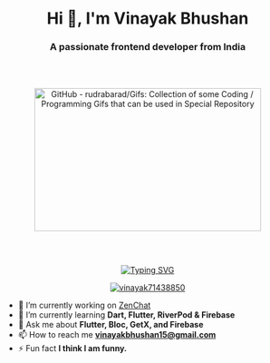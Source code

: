 <div align="center">
  <h1>Hi 👋, I'm Vinayak Bhushan</h1>
  <h3>A passionate frontend developer from India</h3>

  <p>
    <img src="https://camo.githubusercontent.com/cae12fddd9d6982901d82580bdf321d81fb299141098ca1c2d4891870827bf17/68747470733a2f2f6d69726f2e6d656469756d2e636f6d2f6d61782f313336302f302a37513379765349765f7430696f4a2d5A2e676966" jsaction="load:XAeZkd;" jsname="HiaYvf" alt="GitHub - rudrabarad/Gifs: Collection of some Coding / Programming Gifs that can be used in Special Repository" data-noaft="1" style="width: 400px; height: 251.765px; margin: 46.3176px 0px;">
  </p>

  [![Typing SVG](https://readme-typing-svg.herokuapp.com?font=&pause=1000&color=F7F7F7&background=000000F7&center=true&vCenter=true&width=435&lines=Hello!!;Vinayak+Bhushan+this+side;I+am+Tech+Enthusiast+%26+Developer)](https://git.io/typing-svg)
  <p align="center">
    <a href="https://twitter.com/vinayak71438850" target="blank"><img src="https://img.shields.io/twitter/follow/vinayak71438850?logo=twitter&style=for-the-badge" alt="vinayak71438850" /></a>
  </p>
</div>

- 🔭 I’m currently working on [ZenChat](https://github.com/vinayak-bhushan/ZenChat)
- 🌱 I’m currently learning **Dart, Flutter, RiverPod & Firebase**
- 💬 Ask me about **Flutter, Bloc, GetX, and Firebase**
- 📫 How to reach me **vinayakbhushan15@gmail.com**
- ⚡ Fun fact **I think I am funny.**






